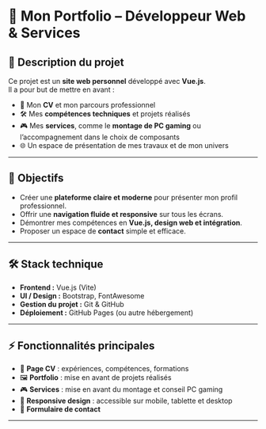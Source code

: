 # 🚀 Mon Portfolio – Développeur Web & Services

## 📌 Description du projet

Ce projet est un **site web personnel** développé avec **Vue.js**.  
Il a pour but de mettre en avant :  
- 💼 Mon **CV** et mon parcours professionnel  
- 🛠️ Mes **compétences techniques** et projets réalisés  
- 🎮 Mes **services**, comme le **montage de PC gaming** ou l’accompagnement dans le choix de composants  
- 🌐 Un espace de présentation de mes travaux et de mon univers  

---

## 🎯 Objectifs

- Créer une **plateforme claire et moderne** pour présenter mon profil professionnel.  
- Offrir une **navigation fluide et responsive** sur tous les écrans.  
- Démontrer mes compétences en **Vue.js, design web et intégration**.  
- Proposer un espace de **contact** simple et efficace.  

---

## 🛠️ Stack technique

- **Frontend :** Vue.js (Vite)  
- **UI / Design :** Bootstrap, FontAwesome  
- **Gestion du projet :** Git & GitHub  
- **Déploiement :** GitHub Pages (ou autre hébergement)  

---

## ⚡ Fonctionnalités principales

- 📑 **Page CV** : expériences, compétences, formations  
- 🖼️ **Portfolio** : mise en avant de projets réalisés  
- 🎮 **Services** : mise en avant du montage et conseil PC gaming  
- 📱 **Responsive design** : accessible sur mobile, tablette et desktop  
- 📩 **Formulaire de contact**  

---
